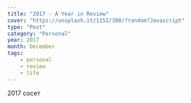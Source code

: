 ```yaml
---
title: "2017 - A Year in Review"
cover: "https://unsplash.it/1152/300/?random?Javascript"
type: "Post" 
category: "Personal"
year: 2017
month: December
tags:
    - personal
    - review
    - life
---
```


2017 сосет